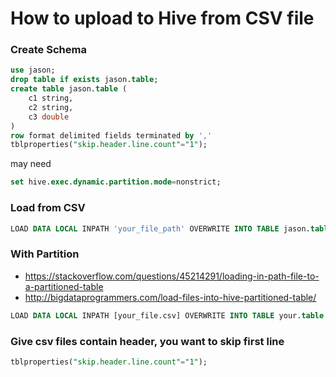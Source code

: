 # How to upload to Hive from CSV file 


### Create Schema 

```sql 
use jason; 
drop table if exists jason.table;
create table jason.table (
	c1 string, 
	c2 string,
	c3 double
)
row format delimited fields terminated by ',' 
tblproperties("skip.header.line.count"="1"); 
```

may need 

```sql 
set hive.exec.dynamic.partition.mode=nonstrict;
```

### Load from CSV 

```sql 
LOAD DATA LOCAL INPATH 'your_file_path' OVERWRITE INTO TABLE jason.table;
```

### With Partition 

- https://stackoverflow.com/questions/45214291/loading-in-path-file-to-a-partitioned-table
- http://bigdataprogrammers.com/load-files-into-hive-partitioned-table/

```sql 
LOAD DATA LOCAL INPATH [your_file.csv] OVERWRITE INTO TABLE your.table PARTITION([partition_name]=[partition_value]);
```

### Give csv files contain header, you want to skip first line 

```sql
tblproperties("skip.header.line.count"="1"); 
```